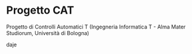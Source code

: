 # Progetto CAT
Progetto di Controlli Automatici T (Ingegneria Informatica T - Alma Mater Studiorum, Università di Bologna)















































































































































































































daje
